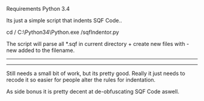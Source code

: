 Requirements Python 3.4

Its just a simple script that indents SQF Code..

cd <path to sqf files>/
C:\Python34\Python.exe  <path to sqf-indenter>/sqfIndentor.py

The script will parse all *.sqf in current directory + create new files with -new added to the filename.


-------------
-------------

Still needs a small bit of work, but its pretty good.
Really it just needs to recode it so easier for people alter the rules for indentation.

As side bonus it is pretty decent at de-obfuscating SQF Code aswell.

